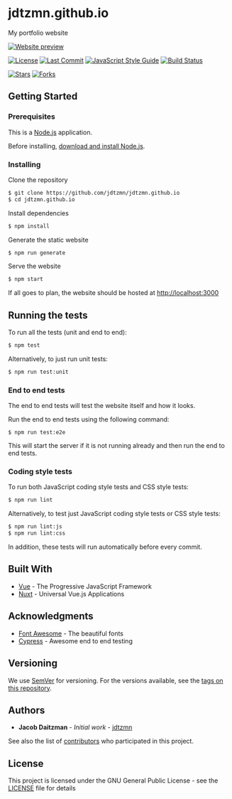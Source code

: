 # jdtzmn.github.io

My portfolio website

[![Website preview](../assets/website.png?raw=true)][website-url]

[![License][license-badge]](LICENSE)
[![Last Commit][last-commit-badge]][commits-link]
[![JavaScript Style Guide][style-badge]][style-link]
[![Build Status][travis-badge]][travis-link]

[![Stars][stars-badge]][repo-link]
[![Forks][forks-badge]][repo-link]


## Getting Started

### Prerequisites

This is a [Node.js](https://nodejs.org/en/) application.

Before installing, [download and install Node.js](https://nodejs.org/en/download/).

### Installing

Clone the repository

```bash
$ git clone https://github.com/jdtzmn/jdtzmn.github.io
$ cd jdtzmn.github.io
```

Install dependencies

```bash
$ npm install
```

Generate the static website

```bash
$ npm run generate
```

Serve the website

```bash
$ npm start
```

If all goes to plan, the website should be hosted at [http://localhost:3000](http://localhost:3000)

## Running the tests

To run all the tests (unit and end to end):

```bash
$ npm test
```

Alternatively, to just run unit tests:

```bash
$ npm run test:unit
```

### End to end tests

The end to end tests will test the website itself and how it looks.

Run the end to end tests using the following command:

```
$ npm run test:e2e
```

This will start the server if it is not running already and then run the end to end tests.

### Coding style tests

To run both JavaScript coding style tests and CSS style tests:

```bash
$ npm run lint
```

Alternatively, to test just JavaScript coding style tests or CSS style tests:
``` bash
$ npm run lint:js
$ npm run lint:css
```

In addition, these tests will run automatically before every commit.

## Built With

* [Vue](https://vuejs.org) - The Progressive JavaScript Framework
* [Nuxt](https://nuxtjs.org) - Universal Vue.js Applications

## Acknowledgments

* [Font Awesome](https://fontawesome.com) - The beautiful fonts
* [Cypress](https://cypress.io) - Awesome end to end testing

## Versioning

We use [SemVer](http://semver.org/) for versioning. For the versions available, see the [tags on this repository](https://github.com/jdtzmn/jdtzmn.github.io/tags). 

## Authors

* **Jacob Daitzman** - *Initial work* - [jdtzmn](https://github.com/jdtzmn)

See also the list of [contributors](https://github.com/jdtzmn/jdtzmn.github.io/contributors) who participated in this project.

## License

This project is licensed under the GNU General Public License - see the [LICENSE](LICENSE) file for details

[website-url]: https://jdtzmn.github.io
[license-badge]: https://img.shields.io/github/license/jdtzmn/jdtzmn.github.io.svg
[last-commit-badge]: https://img.shields.io/github/last-commit/jdtzmn/jdtzmn.github.io.svg
[commits-link]: https://github.com/jdtzmn/jdtzmn.github.io/commits/dev
[style-badge]: https://img.shields.io/badge/code_style-standard-brightgreen.svg
[style-link]: https://standardjs.com
[travis-badge]: https://travis-ci.com/jdtzmn/jdtzmn.github.io.svg?branch=dev
[travis-link]: https://travis-ci.com/jdtzmn/jdtzmn.github.io
[stars-badge]: https://img.shields.io/github/stars/jdtzmn/jdtzmn.github.io.svg?style=social&label=Stars
[repo-link]: https://github.com/jdtzmn/jdtzmn.github.io
[forks-badge]: https://img.shields.io/github/forks/jdtzmn/jdtzmn.github.io.svg?style=social&label=Fork
